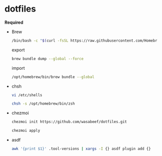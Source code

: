 # dotfiles

**Required**

- Brew
  ```sh
  /bin/bash -c "$(curl -fsSL https://raw.githubusercontent.com/Homebrew/install/HEAD/install.sh)"
  ```
  export
  ```sh
  brew bundle dump --global --force
  ```
  import
  ```sh
  /opt/homebrew/bin/brew bundle --global
  ```
- chsh
  ```sh
  vi /etc/shells
  ```
  ```sh
  chsh -s /opt/homebrew/bin/zsh
  ```
- chezmoi
  ```sh
  chezmoi init https://github.com/wasabeef/dotfiles.git
  ```
  ```sh
  chezmoi apply
  ```
- asdf
  ```sh
  awk '{print $1}' .tool-versions | xargs -I {} asdf plugin add {}
  ```
